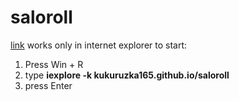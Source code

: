 # saloroll
[link](https://kukuruzka165.github.io/saloroll/)
works only in internet explorer
to start:
1. Press Win + R
2. type **iexplore -k kukuruzka165.github.io/saloroll**
3. press Enter
